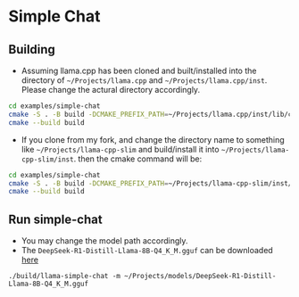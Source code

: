 # Simple Chat

## Building

- Assuming llama.cpp has been cloned and built/installed into the directory of `~/Projects/llama.cpp` and `~/Projects/llama.cpp/inst`. Please change the actural directory accordingly.    

```sh
cd examples/simple-chat
cmake -S . -B build -DCMAKE_PREFIX_PATH=~/Projects/llama.cpp/inst/lib/cmake
cmake --build build
```

- If you clone from my fork, and change the directory name to something like `~/Projects/llama-cpp-slim` and build/install it into `~/Projects/llama-cpp-slim/inst`. then the cmake command will be:

```sh
cd examples/simple-chat
cmake -S . -B build -DCMAKE_PREFIX_PATH=~/Projects/llama-cpp-slim/inst/lib/cmake
cmake --build build
```


## Run simple-chat

- You may change the model path accordingly.
- The `DeepSeek-R1-Distill-Llama-8B-Q4_K_M.gguf` can be downloaded [here](https://huggingface.co/unsloth/DeepSeek-R1-Distill-Llama-8B-GGUF/tree/main)

```
./build/llama-simple-chat -m ~/Projects/models/DeepSeek-R1-Distill-Llama-8B-Q4_K_M.gguf
```